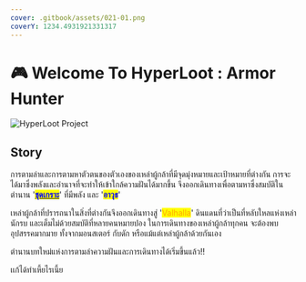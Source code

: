 ```yaml
---
cover: .gitbook/assets/021-01.png
coverY: 1234.4931921331317
---
```


# 🎮 Welcome To HyperLoot : Armor Hunter

![HyperLoot Project](.gitbook/assets/title\_bg.png)

## Story

การตามล่าและการตามหาตัวตนของตัวเองของเหล่าผู้กล้าที่มีจุดมุ่งหมายและเป้าหมายที่ต่างกัน การจะได้มาซึ่งพลังและอำนาจที่จะทำให้เข้าใกล้ความฝันได้มากขึ้น จึงออกเดินทางเพื่อตามหาซึ่งสมบัติในตำนาน '[<mark style="color:blue;">**ชุดเกราะ**</mark>](armor/)' ที่มีพลัง และ '<mark style="color:blue;">**อาวุธ**</mark>'&#x20;

เหล่าผู้กล้าที่ปรารถนาในสิ่งที่ต่างกันจึงออกเดินทางสู่ '<mark style="color:orange;">Valhalla</mark>' ดินแดนที่ว่าเป็นที่หลับใหลแห่งเหล่านักรบ และเต็มไม่ด้วยสมบัติที่หลายคนหมายปอง ในการเดินทางของเหล่าผู้กล้าทุกคน จะต้องพบอุปสรรคมากมาย ทั้งจากมอนสเตอร์ กับดัก หรือแม้แต่เหล่าผู้กล้าด้วยกันเอง

ตำนานบทใหม่แห่งการตามล่าความฝันและการเดินทางได้เริ่มขึ้นแล้ว!!

เเก้ได้ทำเหี้ยไรเนี้ย
